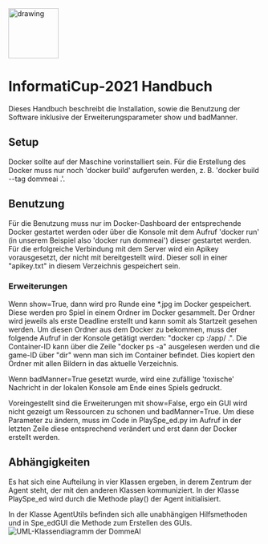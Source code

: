 <img src="https://i.ibb.co/vL7D45R/DommeV3.png" alt="drawing" width="100"/>

# InformatiCup-2021 Handbuch
Dieses Handbuch beschreibt die Installation, sowie die Benutzung der Software inklusive der Erweiterungsparameter show und badManner.  
## Setup
Docker sollte auf der Maschine vorinstalliert sein.
Für die Erstellung des Docker muss nur noch 'docker build' aufgerufen werden, z. B. 'docker build --tag dommeai .'.
## Benutzung
Für die Benutzung muss nur im Docker-Dashboard der entsprechende Docker gestartet werden oder über die Konsole mit 
dem Aufruf 'docker run' (in unserem Beispiel also 'docker run dommeai') dieser gestartet werden.
Für die erfolgreiche Verbindung mit dem Server wird ein Apikey vorausgesetzt, der nicht mit bereitgestellt wird. 
Dieser soll in einer "apikey.txt" in diesem Verzeichnis gespeichert sein.
### Erweiterungen
Wenn show=True, dann wird pro Runde eine *.jpg im Docker gespeichert. 
Diese werden pro Spiel in einem Ordner im Docker gesammelt. Der Ordner wird jeweils als erste Deadline erstellt 
und kann somit als Startzeit gesehen werden.
Um diesen Ordner aus dem Docker zu bekommen, muss der folgende Aufruf in der Konsole getätigt werden: 
"docker cp <container-ID>:/app/<game-ID> .".
Die Container-ID kann über die Zeile "docker ps -a" ausgelesen werden und die game-ID über "dir" wenn man sich 
im Container befindet.
Dies kopiert den Ordner mit allen Bildern in das aktuelle Verzeichnis.

Wenn badManner=True gesetzt wurde, wird eine zufällige 'toxische' Nachricht in der lokalen Konsole 
am Ende eines Spiels gedruckt.

Voreingestellt sind die Erweiterungen mit show=False, ergo ein GUI wird nicht gezeigt um Ressourcen zu schonen und 
badManner=True. Um diese Parameter zu ändern, muss im Code in PlaySpe_ed.py im Aufruf in der letzten Zeile diese 
entsprechend verändert und erst dann der Docker erstellt werden.
## Abhängigkeiten
Es hat sich eine Aufteilung in vier Klassen ergeben, in derem Zentrum der Agent steht, der mit 
den anderen Klassen kommuniziert. In der Klasse PlaySpe_ed wird durch die Methode play() der
Agent initialisiert.

In der Klasse AgentUtils befinden sich alle unabhängigen Hilfsmethoden und 
in Spe_edGUI die Methode zum Erstellen des GUIs.
![UML-Klassendiagramm der DommeAI](https://i.ibb.co/J2BKm3q/Domme-AI-UML.png)